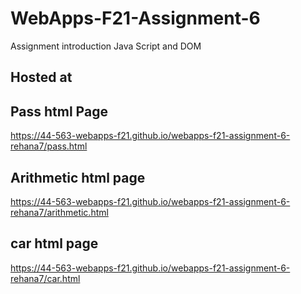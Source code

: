 # WebApps-F21-Assignment-6
Assignment introduction Java Script and DOM
## Hosted at 

## Pass html Page
 https://44-563-webapps-f21.github.io/webapps-f21-assignment-6-rehana7/pass.html 
## Arithmetic html page
 https://44-563-webapps-f21.github.io/webapps-f21-assignment-6-rehana7/arithmetic.html 
## car html page
 https://44-563-webapps-f21.github.io/webapps-f21-assignment-6-rehana7/car.html
